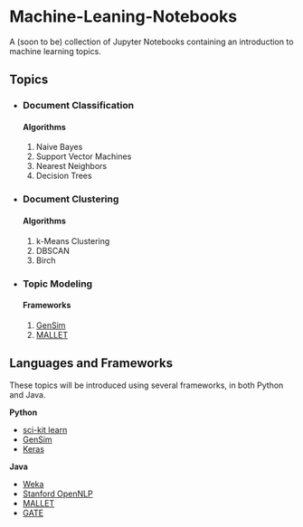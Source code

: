 # Machine-Leaning-Notebooks
A (soon to be) collection of Jupyter Notebooks containing an introduction to machine learning topics.

## Topics
* ### Document Classification

  #### Algorithms
  1. Naive Bayes
  2. Support Vector Machines
  3. Nearest Neighbors
  4. Decision Trees

* ### Document Clustering

  #### Algorithms
  1. k-Means Clustering
  2. DBSCAN
  3. Birch

* ### Topic Modeling
  #### Frameworks 
  1. [GenSim](https://radimrehurek.com/gensim/)
  2. [MALLET](http://mallet.cs.umass.edu/)

## Languages and Frameworks
These topics will be introduced using several frameworks, in both Python and Java.

__Python__
* [sci-kit learn](http://scikit-learn.org/stable/)
* [GenSim](https://radimrehurek.com/gensim/)
* [Keras](https://keras.io/)

__Java__
* [Weka](https://www.cs.waikato.ac.nz/ml/weka/)
* [Stanford OpenNLP](https://nlp.stanford.edu/software/)
* [MALLET](http://mallet.cs.umass.edu/)
* [GATE](https://gate.ac.uk/sale/tao/splitch19.html)
